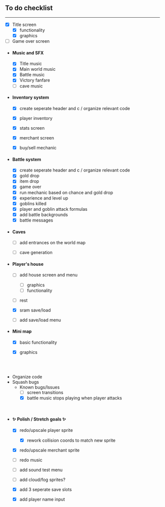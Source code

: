## To do checklist

-----

- [x]  Title screen
    - [x]  functionality
    - [x]  graphics
- [ ]  Game over screen

- #### Music and SFX

    - [x]  Title music
    - [x]  Main world music
    - [x]  Battle music
    - [x]  Victory fanfare
    - [ ] cave music
    
- #### Inventory system
    - [x]  create seperate header and c / organize relevant code
    - [x]  player inventory
    - [x]  stats screen
    - [x]  merchant screen
    - [x]  buy/sell mechanic
    

- #### Battle system
    - [x]  create seperate header and c / organize relevant code
    - [x] gold drop
    - [x] item drop
    - [x] game over
    - [x] run mechanic based on chance and gold drop
    - [x] experience and level up
    - [x] goblins killed
    - [x] player and goblin attack formulas
    - [x] add battle backgrounds
    - [x] battle messages
    
- #### Caves
    - [ ] add entrances on the world map
    - [ ] cave generation
        

- #### Player's house
    - [ ] add house screen and menu
        - [ ] graphics
        - [ ] functionality
    - [ ] rest
    - [x] sram save/load
    - [ ] add save/load menu

    
- #### Mini map
    - [x] basic functionality
    - [x] graphics


<br><br>

- Organize code
- Squash bugs
    - Known bugs/Issues
        - [ ] screen transitions
        - [x] battle music stops playing when player attacks
        
<br>

- #### ✨ Polish / Stretch goals ✨
    - [x] redo/upscale player sprite
        - [x] rework collision coords to match new sprite
    - [x] redo/upscale merchant sprite
    - [ ] redo music
    - [ ] add sound test menu
    - [ ] add cloud/fog sprites?
    - [x] add 3 seperate save slots
    - [x] add player name input



